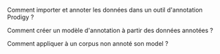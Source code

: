 Comment importer et annoter les données dans un outil d'annotation Prodigy ?

Comment créer un modèle d'annotation à partir des données annotées ?

Comment appliquer à un corpus non annoté son model ?

